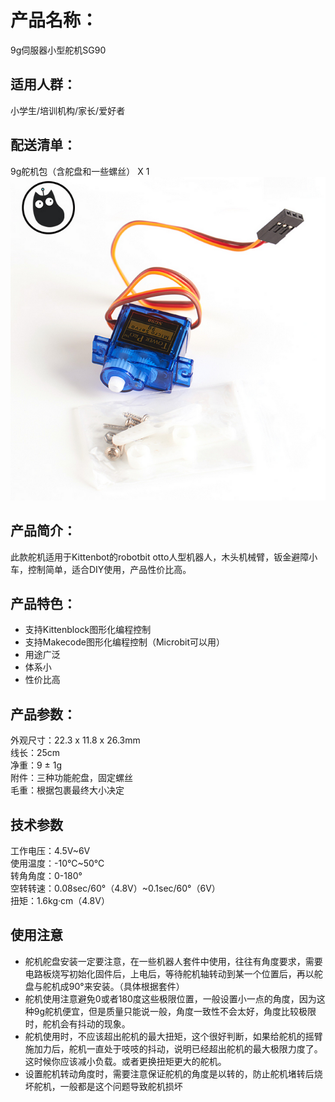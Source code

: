 # 产品名称：   
9g伺服器小型舵机SG90   
   

## 适用人群：   
小学生/培训机构/家长/爱好者   

## 配送清单：   
9g舵机包（含舵盘和一些螺丝） X 1   
![](./chicun/9g舵机.png)   

## 产品简介：   
此款舵机适用于Kittenbot的robotbit otto人型机器人，木头机械臂，钣金避障小车，控制简单，适合DIY使用，产品性价比高。   

## 产品特色：   
- 支持Kittenblock图形化编程控制   
- 支持Makecode图形化编程控制（Microbit可以用）   
- 用途广泛   
- 体系小   
- 性价比高   


## 产品参数：   
外观尺寸：22.3 x 11.8 x 26.3mm   
线长：25cm   
净重：9 ± 1g   
附件：三种功能舵盘，固定螺丝   
毛重：根据包裹最终大小决定   
    

## 技术参数   
工作电压：4.5V~6V   
使用温度：-10℃~50℃   
转角角度：0-180°   
空转转速：0.08sec/60°（4.8V）~0.1sec/60°（6V）   
扭矩：1.6kg·cm（4.8V）   

## 使用注意   
- 舵机舵盘安装一定要注意，在一些机器人套件中使用，往往有角度要求，需要电路板烧写初始化固件后，上电后，等待舵机轴转动到某一个位置后，再以舵盘与舵机成90°来安装。（具体根据套件）   
- 舵机使用注意避免0或者180度这些极限位置，一般设置小一点的角度，因为这种9g舵机便宜，但是质量只能说一般，角度一致性不会太好，角度比较极限时，舵机会有抖动的现象。   
- 舵机使用时，不应该超出舵机的最大扭矩，这个很好判断，如果给舵机的摇臂施加力后，舵机一直处于吱吱的抖动，说明已经超出舵机的最大极限力度了。这时候你应该减小负载。或者更换扭矩更大的舵机。   
- 设置舵机转动角度时，需要注意保证舵机的角度是以转的，防止舵机堵转后烧坏舵机，一般都是这个问题导致舵机损坏   
